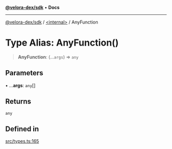[**@velora-dex/sdk**](../../README.md) • **Docs**

***

[@velora-dex/sdk](../../globals.md) / [\<internal\>](../README.md) / AnyFunction

# Type Alias: AnyFunction()

> **AnyFunction**: (...`args`) => `any`

## Parameters

• ...**args**: `any`[]

## Returns

`any`

## Defined in

[src/types.ts:165](https://github.com/paraswap/paraswap-sdk/blob/master/src/types.ts#L165)
